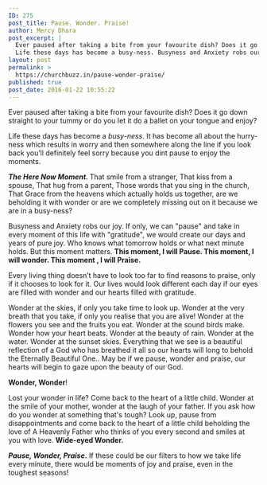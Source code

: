 ```yaml
---
ID: 275
post_title: Pause. Wonder. Praise!
author: Mercy Dhara
post_excerpt: |
  Ever paused after taking a bite from your favourite dish? Does it go down straight to your tummy or do you let it do a ballet on your tongue and enjoy?
  Life these days has become a busy-ness. Busyness and Anxiety robs our joy. If only ...
layout: post
permalink: >
  https://churchbuzz.in/pause-wonder-praise/
published: true
post_date: 2016-01-22 10:55:22
---
```

Ever paused after taking a bite from your favourite dish? Does it go down straight to your tummy or do you let it do a ballet on your tongue and enjoy?

Life these days has become a <em>busy-ness</em>. It has become all about the hurry-ness which results in worry and then somewhere along the line if you look back you’ll definitely feel sorry because you dint pause to enjoy the moments.

<strong><em> The Here Now Moment.
</em></strong>
That smile from a stranger, That kiss from a spouse, That hug from a parent, Those words that you sing in the church, That Grace from the heavens which actually holds us together, are we beholding it with wonder or are we completely missing out on it because we are in a busy-ness?

Busyness and Anxiety robs our joy. If only, we can "pause" and take in every moment of this life with "gratitude", we would create our days and years of pure joy. Who knows what tomorrow holds or what next minute holds. But this moment matters.
<strong>This moment, I will Pause.
This moment, I will wonder.
This moment , I will Praise. </strong>

Every living thing doesn’t have to look too far to find reasons to praise, only if it chooses to look for it.
Our lives would look different each day if our eyes are filled with wonder and our hearts filled with gratitude.

Wonder at the skies, if only you take time to look up.
Wonder at the very breath that you take, if only you realise that you are alive!
Wonder at the flowers you see and the fruits you eat.
Wonder at the sound birds make.
Wonder how your heart beats.
Wonder at the beauty of rain.
Wonder at the water.
Wonder at the sunset skies.
Everything that we see is a beautiful reflection of a God who has breathed it all so our hearts will long to behold the Eternally Beautiful One.. May be if we pause, wonder and praise, our hearts will begin to gaze upon the beauty of our God.

<strong>Wonder, Wonder</strong>!

Lost your wonder in life? Come back to the heart of a little child. Wonder at the smile of your mother, wonder at the laugh of your father. If you ask how do you wonder at something that's tough? Look up, pause from disappointments and come back to the heart of a little child beholding the love of A Heavenly Father who thinks of you every second and smiles at you with love. <strong>Wide-eyed Wonder.</strong>

<strong><em>Pause, Wonder, Praise</em>.</strong> If these could be our filters to how we take life every minute, there would be moments of joy and praise, even in the toughest seasons!